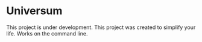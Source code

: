 # Universum
This project is under development. This project was created to simplify your life. Works on the command line.
